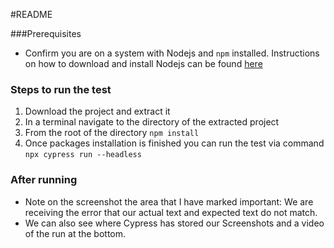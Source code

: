 #README

###Prerequisites
- Confirm you are on a system with Nodejs and `npm` installed. Instructions on how to download and install Nodejs can be found [here](https://docs.npmjs.com/downloading-and-installing-node-js-and-npm)

### Steps to run the test
1. Download the project and extract it
2. In a terminal navigate to the directory of the extracted project
3. From the root of the directory `npm install`
4. Once packages installation is finished you can run the test via command `npx cypress run --headless` 

### After running
- Note on the screenshot the area that I have marked important: We are receiving the error that our actual text and expected text do not match.
- We can also see where Cypress has stored our Screenshots and a video of the run at the bottom.
